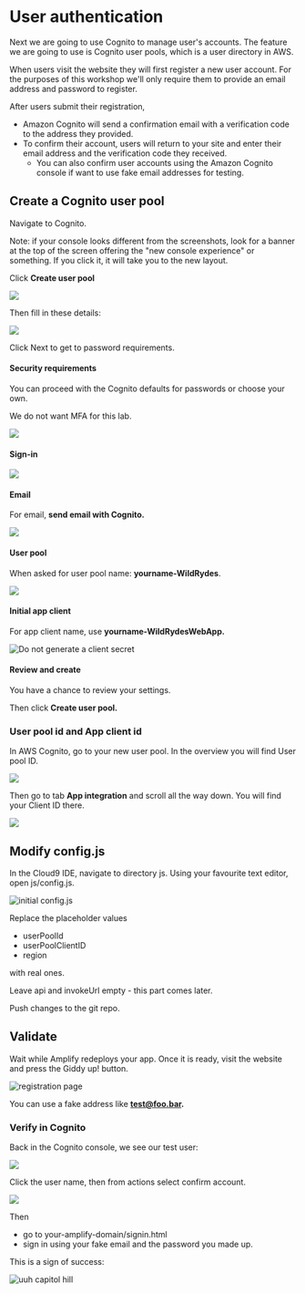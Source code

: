 # User authentication

Next we are going to use Cognito to manage user's accounts. The feature we are going to use is Cognito user pools, which is a user directory in AWS.&#x20;

When users visit the website they will first register a new user account. For the purposes of this workshop we'll only require them to provide an email address and password to register.&#x20;

After users submit their registration,&#x20;

* Amazon Cognito will send a confirmation email with a verification code to the address they provided.&#x20;
* To confirm their account, users will return to your site and enter their email address and the verification code they received.&#x20;
  * You can also confirm user accounts using the Amazon Cognito console if want to use fake email addresses for testing.

## Create a Cognito user pool&#x20;

Navigate to Cognito.&#x20;

Note: if your console looks different from the screenshots, look for a banner at the top of the screen offering the "new console experience" or something. If you click it, it will take you to the new layout.&#x20;

Click **Create user pool**&#x20;

![](<../../.gitbook/assets/image (299) (1).png>)

Then fill in these details:

![](<../../.gitbook/assets/image (296).png>)

Click Next to get to password requirements.&#x20;

#### Security requirements

You can proceed with the Cognito defaults for passwords or choose your own.&#x20;

We do not want MFA for this lab.&#x20;

![](<../../.gitbook/assets/image (155) (1) (1) (1).png>)

#### Sign-in

![](<../../.gitbook/assets/image (461).png>)

#### Email

For email, **send email with Cognito.**&#x20;

![](<../../.gitbook/assets/image (155) (1).png>)

#### User pool&#x20;

When asked for user pool name: **yourname-WildRydes**.&#x20;

![](<../../.gitbook/assets/image (213).png>)

#### Initial app client

For app client name, use **yourname-WildRydesWebApp.**

![Do not generate a client secret](<../../.gitbook/assets/image (236).png>)

#### **Review and create**

You have a chance to review your settings.&#x20;

Then click **Create user pool.**&#x20;

### User pool id and App client id

In AWS Cognito, go to your new user pool. In the overview you will find User pool ID.&#x20;

![](<../../.gitbook/assets/image (397).png>)

Then go to tab **App integration** and scroll all the way down. You will find your Client ID there.&#x20;

![](<../../.gitbook/assets/image (411).png>)

## Modify config.js

In the Cloud9 IDE, navigate to directory js. Using your favourite text editor, open js/config.js.

![initial config.js](<../../.gitbook/assets/image (144).png>)

Replace the placeholder values&#x20;

* userPoolId
* userPoolClientID
* region

with real ones.&#x20;

Leave api and invokeUrl empty - this part comes later.&#x20;

Push changes to the git repo.&#x20;

## Validate

Wait while Amplify redeploys your app. Once it is ready, visit the website and press the Giddy up! button.&#x20;

![registration page](<../../.gitbook/assets/image (54).png>)

You can use a fake address like **test@foo.bar.**&#x20;

### Verify in Cognito

Back in the Cognito console, we see our test user:

![](<../../.gitbook/assets/image (231) (1).png>)

Click the user name, then from actions select confirm account.

![](<../../.gitbook/assets/image (325).png>)

Then&#x20;

* go to your-amplify-domain/signin.html&#x20;
* sign in using your fake email and the password you made up.&#x20;

This is a sign of success:

![uuh capitol hill](<../../.gitbook/assets/image (136).png>)

